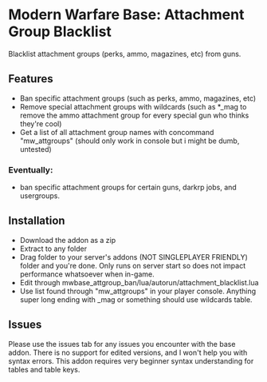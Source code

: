 # Modern Warfare Base: Attachment Group Blacklist
Blacklist attachment groups (perks, ammo, magazines, etc) from guns.

## Features
- Ban specific attachment groups (such as perks, ammo, magazines, etc)
- Remove special attachment groups with wildcards (such as *_mag to remove the ammo attachment group for every special gun who thinks they're cool)
- Get a list of all attachment group names with concommand "mw_attgroups" (should only work in console but i might be dumb, untested)

### Eventually:
- ban specific attachment groups for certain guns, darkrp jobs, and usergroups.

## Installation 
* Download the addon as a zip<br>
* Extract to any folder<br>
* Drag folder to your server's addons (NOT SINGLEPLAYER FRIENDLY) folder and you're done. Only runs on server start so does not impact performance whatsoever when in-game.<br>
* Edit through mwbase_attgroup_ban/lua/autorun/attachment_blacklist.lua<br>
* Use list found through "mw_attgroups" in your player console. Anything super long ending with \_mag or something should use wildcards table.

## Issues 
Please use the issues tab for any issues you encounter with the base addon. There is no support for edited versions, and I won't help you with syntax errors. This addon requires very beginner syntax understanding for tables and table keys.
